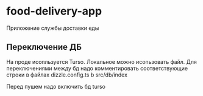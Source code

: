 # food-delivery-app
Приложение службы доставки еды

## Переключение ДБ

На проде исопльзуется Turso. Локальное можно исопьзовать файл. Для переключениями между бд надо комментировать соответствующие строки в файлах dizzle.config.ts b src/db/index

Перед пушем надо включить бд turso
